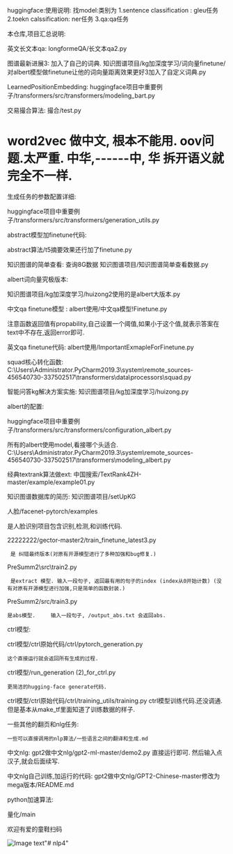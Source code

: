 
huggingface:使用说明:
找model:类别为
   1.sentence classification : gleu任务
   2.toekn calssification: ner任务
   3.qa:qa任务





本仓库,项目汇总说明:


英文长文本qa:
longformeQA/长文本qa2.py








图谱最新进展3: 加入了自己的词典.
知识图谱项目/kg加深度学习/词向量finetune/对albert模型做finetune让他的词向量距离效果更好3加入了自定义词典.py





LearnedPositionEmbedding:
huggingface项目中重要例子/transformers/src/transformers/modeling_bart.py





交易撮合算法:
撮合/test.py




# word2vec 做中文, 根本不能用. oov问题.太严重.       中华,------中,   华 拆开语义就完全不一样.






生成任务的参数配置详细:

huggingface项目中重要例子/transformers/src/transformers/generation_utils.py











abstract模型加finetune代码:

abstract算法/t5摘要效果还行加了finetune.py





知识图谱的简单查看:   查询8G数据
知识图谱项目/知识图谱简单查看数据.py




albert词向量究极版本:

知识图谱项目/kg加深度学习/huizong2使用的是albert大版本.py









中文qa finetune模型 :
albert使用/中文qa模型!Finetune.py

注意函数返回值有propability,自己设置一个阈值,如果小于这个值,就表示答案在text中不存在,返回error即可.







英文qa finetune代码:
albert使用/ImportantExmapleForFinetune.py




squad核心转化函数:
C:\Users\Administrator\.PyCharm2019.3\system\remote_sources\-456540730\-337502517\transformers\data\processors\squad.py








智能问答kg解决方案实施:
知识图谱项目/kg加深度学习/huizong.py







albert的配置:

huggingface项目中重要例子/transformers/src/transformers/configuration_albert.py











所有的albert使用model,看接哪个头适合.
C:\Users\Administrator\.PyCharm2019.3\system\remote_sources\-456540730\-337502517\transformers\modeling_albert.py








经典textrank算法做ext:
中国搜索/TextRank4ZH-master/example/example01.py



知识图谱数据库的简历:
知识图谱项目/setUpKG






人脸/facenet-pytorch/examples

是人脸识别项目包含识别,检测,和训练代码.










22222222/gector-master2/train_finetune_latest3.py
 
     是 纠错最终版本(对原有开源模型进行了多种加强和bug修复.)



PreSumm2\src\train2.py 

     是extract 模型. 输入一段句子, 返回最有用的句子的index (index从0开始计数) (没有对原有开源模型进行加强,只是简单的函数封装.)


PreSumm2/src/train3.py 

    是abs模型.     输入一段句子, /output_abs.txt 会返回abs.
    



ctrl模型:

ctrl模型/ctrl原始代码/ctrl/pytorch_generation.py   

    这个直接运行就会返回所有生成的过程.


ctrl模型/run_generation (2)_for_ctrl.py

    更简洁的hugging-face generate代码.



ctrl模型/ctrl原始代码/ctrl/training_utils/training.py
    ctrl模型训练代码.还没调通. 但是基本从make_tf里面知道了训练数据的样子.
    
    



一些其他的翻页和nlg任务:

    一些可以直接调用的nlp算法/一些语言之间的翻译和生成.md
    



中文nlg:
    gpt2做中文nlg/gpt2-ml-master/demo2.py
    直接运行即可.
    然后输入点汉子,就会后面续写.
    
    

中文nlg自己训练,加运行的代码:
gpt2做中文nlg/GPT2-Chinese-master修改为mega版本/README.md



python加速算法:

量化/main



































欢迎有爱的童鞋扫码


![Image text](https://raw.githubusercontent.com/zhangbo2008/fairseq-gec/latest_branch/11.png)"# nlp4" 
